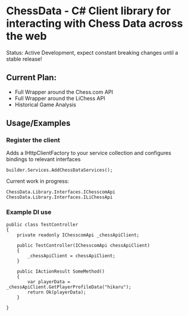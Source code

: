 
# ChessData - C# Client library for interacting with Chess Data across the web

Status: Active Development, expect constant breaking changes until a stable release!

## Current Plan: 
- Full Wrapper around the Chess.com API
- Full Wrapper around the LiChess API
- Historical Game Analysis

## Usage/Examples

### Register the client 
Adds a IHttpClientFactory to your service collection and configures bindings to relevant interfaces
```
builder.Services.AddChessDataServices();
```

Current work in progress:
```
ChessData.Library.Interfaces.IChesscomApi
ChessData.Library.Interfaces.ILiChessApi
```

### Example DI use
```
public class TestController 
{
    private readonly IChesscomApi _chessApiClient;

    public TestController(IChesscomApi chessApiClient)
    {
        _chessApiClient = chessApiClient;
    }

    public IActionResult SomeMethod()
    {
        var playerData = _chessApiClient.GetPlayerProfileData("hikaru");
        return Ok(playerData);
    }

}
```

